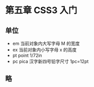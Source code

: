 # 第五章 CSS3 入门

## 单位

- em 当前对象内大写字母 M 的宽度
- ex 当前对象内小写字母 x 的高度
- pt point 1/72in
- pc pica 汉字新四号铅字尺寸 1pc=12pt

## 略
